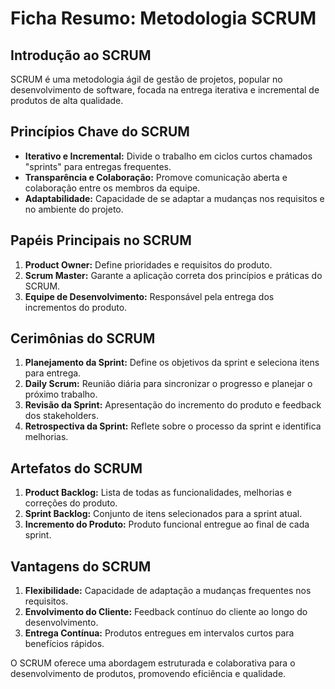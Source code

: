 # Ficha Resumo: Metodologia SCRUM

## Introdução ao SCRUM
SCRUM é uma metodologia ágil de gestão de projetos, popular no desenvolvimento de software, focada na entrega iterativa e incremental de produtos de alta qualidade.

## Princípios Chave do SCRUM
- **Iterativo e Incremental:** Divide o trabalho em ciclos curtos chamados "sprints" para entregas frequentes.
- **Transparência e Colaboração:** Promove comunicação aberta e colaboração entre os membros da equipe.
- **Adaptabilidade:** Capacidade de se adaptar a mudanças nos requisitos e no ambiente do projeto.

## Papéis Principais no SCRUM
1. **Product Owner:** Define prioridades e requisitos do produto.
2. **Scrum Master:** Garante a aplicação correta dos princípios e práticas do SCRUM.
3. **Equipe de Desenvolvimento:** Responsável pela entrega dos incrementos do produto.

## Cerimônias do SCRUM
1. **Planejamento da Sprint:** Define os objetivos da sprint e seleciona itens para entrega.
2. **Daily Scrum:** Reunião diária para sincronizar o progresso e planejar o próximo trabalho.
3. **Revisão da Sprint:** Apresentação do incremento do produto e feedback dos stakeholders.
4. **Retrospectiva da Sprint:** Reflete sobre o processo da sprint e identifica melhorias.

## Artefatos do SCRUM
1. **Product Backlog:** Lista de todas as funcionalidades, melhorias e correções do produto.
2. **Sprint Backlog:** Conjunto de itens selecionados para a sprint atual.
3. **Incremento do Produto:** Produto funcional entregue ao final de cada sprint.

## Vantagens do SCRUM
1. **Flexibilidade:** Capacidade de adaptação a mudanças frequentes nos requisitos.
2. **Envolvimento do Cliente:** Feedback contínuo do cliente ao longo do desenvolvimento.
3. **Entrega Contínua:** Produtos entregues em intervalos curtos para benefícios rápidos.

O SCRUM oferece uma abordagem estruturada e colaborativa para o desenvolvimento de produtos, promovendo eficiência e qualidade.
